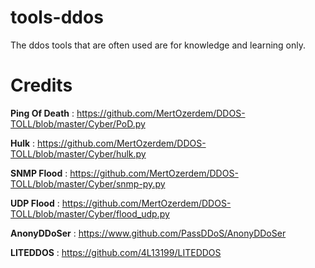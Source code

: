 # tools-ddos
The ddos tools that are often used are for knowledge and learning only.

# Credits

**Ping Of Death** : https://github.com/MertOzerdem/DDOS-TOLL/blob/master/Cyber/PoD.py


**Hulk** : https://github.com/MertOzerdem/DDOS-TOLL/blob/master/Cyber/hulk.py


**SNMP Flood** : https://github.com/MertOzerdem/DDOS-TOLL/blob/master/Cyber/snmp-py.py


**UDP Flood** : https://github.com/MertOzerdem/DDOS-TOLL/blob/master/Cyber/flood_udp.py


**AnonyDDoSer** : https://www.github.com/PassDDoS/AnonyDDoSer


**LITEDDOS** : https://github.com/4L13199/LITEDDOS

